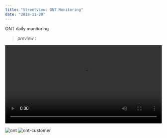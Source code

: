 ```yaml
---
title: "Streetview: ONT Monitoring"
date: "2018-11-28"
---
```


ONT daily monitoring

> _preview_ :

<video controls width="100%">
    <source src="/images/portofolio/streetview-ont/ONT-monitoring.webm" type="video/webm">
</video>

![ont](/images/portofolio/streetview-ont/ont.png)
![ont-customer](/images/portofolio/streetview-ont/ont-customer.png)
